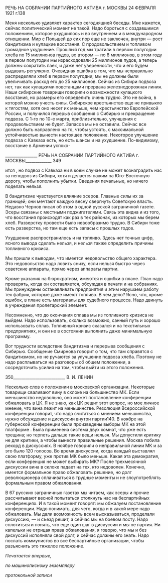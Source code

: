 РЕЧЬ НА СОБРАНИИ ПАРТИЙНОГО АКТИВА г. МОСКВЫ 24 ФЕВРАЛЯ 1921 г.138

Меня несколько удивляет характер сегодняшней беседы. Мне кажется, сейчас поли­тический момент не такой. Надо бороться с создавшимся положением, которое ухуд­шилось и во внутреннем и в международном отношении. Мир с Польшей до сих пор еще не заключен, внутри — рост бандитизма и кулацкие восстания. С продовольствием и топливом громадное ухудшение. Прошлый год мы тратили в первом полугодии хлеба по 15 миллионов пудов, во втором — по 8 миллионов, в этом году в первом полугодии мы израсходовали 25 миллионов пудов, а теперь должны сократить паек, и даже нет уверенности, что и его будем выдавать регулярно. Очевидная ошибка в том, что мы не­правильно распределяли хлеб в первом полугодии; мы не должны были увеличивать расход его до 25 миллионов. Сейчас из Сибири подвоза нет, так как кулацкими пов­станцами прервана железнодорожная линия. Наши сибирские товарищи говорили о возможности кулацкого восстания, но размеры его определить очень трудно. Это не война, в которой можно учесть силы. Сибирское крестьянство еще не привыкло к тяго­стям, хотя оно несет их меньше, чем крестьянство Европейской России, и получился перерыв сообщения с Сибирью и прекращение подвоза. С 1-го по 10-е марта, прибли­зительно, улучшения с продовольствием не будет. Запасов мы не оставили. Сейчас все должно быть направлено на то, чтобы устоять, с максимальной устойчивостью вынести настоящее положение. Некоторое улучшение подвоза с Кавказа есть, но есть шансы и на ухудшение. По-видимому, восстание в Армении успоко-

  

________________ РЕЧЬ НА СОБРАНИИ ПАРТИЙНОГО АКТИВА г. МОСКВЫ_____________ 349

ится , но подвоз с Кавказа ни в коем случае не может вознаградить нас за неподвоз из Сибири, хотя и делается нажим на Юго-Восточную дорогу, чтобы пополнить убытки. Сведения печальные, но ничего поделать нельзя.

В бандитизме чувствуется влияние эсеров. Главные силы их за границей; они меч­тают каждую весну свергнуть Советскую власть. Недавно Чернов писал об этом в од­ной русской заграничной газете. Эсеры связаны с местными поджигателями. Связь эта видна и из того, что восстания происходят как раз в тех районах, из которых мы берем хлеб. Разверстку провести было невообразимо трудно. В Сибири тоже есть разверстка, но там еще есть запасы с прошлых годов.

Ухудшение распространилось и на топливо. Здесь нет точных цифр, ясного вывода сделать нельзя, и нельзя также определить причины топливного кризиса.

Мы пришли к выводам, что имеется недовольство общего характера. Это недоволь­ство надо ловить снизу, если нельзя быстро через советские аппараты, прямо через ап­параты партии.

Кроме указания на бюрократизм, имеются и ошибки в плане. План надо проверять, когда он составляется, обсуждая в печати и на собраниях. Мы принуждены останавли­вать предприятия и этим нарушаем работу тех фабрик, которые даже имеют топливо. В чем дело? Ясно, что, кроме ошибок, в плане есть материалы для судебного процесса. Надо двинуть в учреждения пролетарский элемент.

Несомненно, что до окончания сплава мы из топливного кризиса не выйдем. Надо использовать, сколько возможно, санный путь и хорошо использовать сплав. Топлив­ный кризис сказался и на текстильных предприятиях, и они не в состоянии выполнить даже минимальную программу.

Вот трудности вследствие бандитизма и перерыва сообщения с Сибирью. Сообще­ние Смирнова говорит о том, что там справятся с бандитизмом, но не ручаются за улучшение подвоза хлеба. Поэтому не надо расплываться на разговоры об общем по­ложении, а сосредоточить усилия на том, чтобы выйти из этого положения.

  

350__________________________ В. И. ЛЕНИН

Несколько слов о положении в московской организации. Некоторые товарищи сва­ливают вину в склоке на большинство МК. Если меньшинство недовольно, оно может постановление конференции обжаловать в ЦК. Я не знаю, как ЦК решит этот вопрос, но мое личное мнение, что вина лежит на меньшинстве. Резолюция Всероссийской конференции говорит, что надо считаться с мнением меньшинства, нужно обсуждение и дискуссии внутри партии140. В ноябре на губернской конференции были произведены выборы МК на этой платформе . Была применена система двух комнат, что уже есть трещина; но терпеть дальше такие вещи нельзя. Мы допустили критику не для критики, а чтобы вынести правильные решения. Москва побила рекорд в дискуссиях. В ноябре говорили о неправильной линии МК и за это было 120 голосов. Во время дискуссии, когда каждый выставлял свою платформу, уже против МК было меньше. Какая эта де­мократия, если конференция не может выбирать МК? После трехмесячной дискуссии вина в склоке падает на тех, кто недоволен. Конечно, имеется формальное право обжа­ловать решение, но долг революционера сплачиваться в трудные моменты и не зло­употреблять формальным правом обжалования.

В 67 русских заграничных газетах мы читаем, как эсеры и прочие рассчитывают вес­ной попытаться столкнуть нас на беспартийных конференциях. И в такой момент гово­рят: мы обжалуем постановление конференции. Надо понимать, для чего, когда и в ка­кой мере надо обжаловать. Мы дали возможность всем высказываться, проделали дис­куссию, — и съезд решит, а сейчас мы на боевом посту. Надо сплотиться и понять, что еще один шаг в дискуссии и мы не партия. Ни капельки не отрицая права обжалования, я говорю, что мы и без дискуссий исполняли свой долг, и сейчас должны его знать. На­до послать коммунистов во все беспартийные организации, чтобы разъяснить это тяже­лое положение.

_Печатается впервые,_

_по машинописному экземпляру_

_протокольной записи_